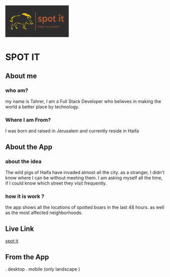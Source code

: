 # <img src=".\client\src\assets\images\readme.png" width="200"> 
# SPOT IT

## About me
### who am?
 my name is Tahrer, I am a Full Stack Developer who believes in making the world a better place by technology.
### Where I am From?
I was born and raised in Jerusalem and currently reside in Haifa

## About the App
### about the idea
The wild pigs of Haifa have invaded almost all the city. as a stranger, I didn't know where I can be without meeting them. I am asking myself all the time, if I could know which street they visit frequently.

### how it is work ?
the app shows all the locations of spotted boars in the last 48 hours. as well as the most affected neighborhoods.

## Live Link 
[spot it](https://www.youtube.com/)

## From the App
. desktop
. mobile (only landscape )
